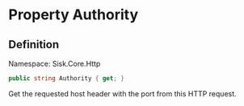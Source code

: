 # Property Authority

## Definition
Namespace: Sisk.Core.Http

```csharp
public string Authority { get; }
```

Get the requested host header with the port from this HTTP request.

